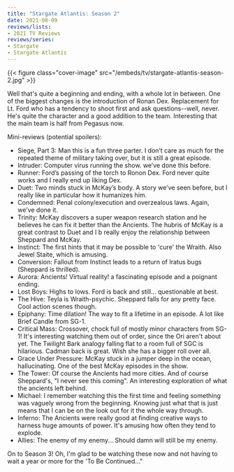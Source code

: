 ```yaml
---
title: "Stargate Atlantis: Season 2"
date: 2021-08-09
reviews/lists:
- 2021 TV Reviews
reviews/series:
- Stargate
- Stargate Atlantis
---
```

{{< figure class="cover-image" src="/embeds/tv/stargate-atlantis-season-2.jpg" >}}

Well that's quite a beginning and ending, with a whole lot in between. One of the biggest changes is the introduction of Ronan Dex. Replacement for Lt. Ford who has a tendency to shoot first and ask questions--well, never. He's quite the character and a good addition to the team. Interesting that the main team is half from Pegasus now. 

Mini-reviews (potential spoilers):

- Siege, Part 3: Man this is a fun three parter. I don’t care as much for the repeated theme of military taking over, but it is still a great episode. 
- Intruder: Computer virus running the show. we’ve done this before. 
- Runner: Ford’s passing of the torch to Ronon Dex. Ford never quite works and I really end up liking Dex. 
- Duet: Two minds stuck in McKay’s body. A story we’ve seen before, but I really like in particular how it humanizes him. 
- Condemned: Penal colony/execution and overzealous laws. Again, we’ve done it. 
- Trinity: McKay discovers a super weapon research station and he believes he can fix it better than the Ancients. The hubris of McKay is a great contrast to Duet and I b really enjoy the relationship between Sheppard and McKay.
- Instinct: The first hints that it may be possible to 'cure' the Wraith. Also Jewel Staite, which is amusing. 
- Conversion: Fallout from Instinct leads to a return of Iratus bugs (Sheppard is thrilled). 
- Aurora: Ancients! Virtual reality! a fascinating episode and a poignant ending. 
- Lost Boys: Highs to lows. Ford is back and still… questionable at best. 
- The Hive: Teyla is Wraith-psychic. Sheppard falls for any pretty face. Cool action scenes though. 
- Epiphany: Time dilation! The way to fit a lifetime in an episode. A lot like Brief Candle from SG-1. 
- Critical Mass: Crossover, chock full of mostly minor characters from SG-1! It's interesting watching them out of order, since the Ori aren't about yet. The Twilight Bark analogy falling flat to a room full of SGC is hilarious. Cadman back is great. Wish she has a bigger roll over all.
- Grace Under Pressure: McKay stuck in a jumper deep in the ocean, hallucinating. One of the best McKay episodes in the show. 
- The Tower: Of course the Ancients had more cities. And of course Sheppard's, "I never see this coming". An interesting exploration of what the ancients left behind. 
- Michael: I remember watching this the first time and feeling something was vaguely wrong from the beginning. Knowing just what that is just means that I can be on the look out for it the whole way through. 
- Inferno: The Ancients were really good at finding creative ways to harness huge amounts of power. It's amusing how often they tend to explode. 
- Allies: The enemy of my enemy... Should damn will still be my enemy. 

On to Season 3! Oh, I'm glad to be watching these now and not having to wait a year or more for the 'To Be Continued..."